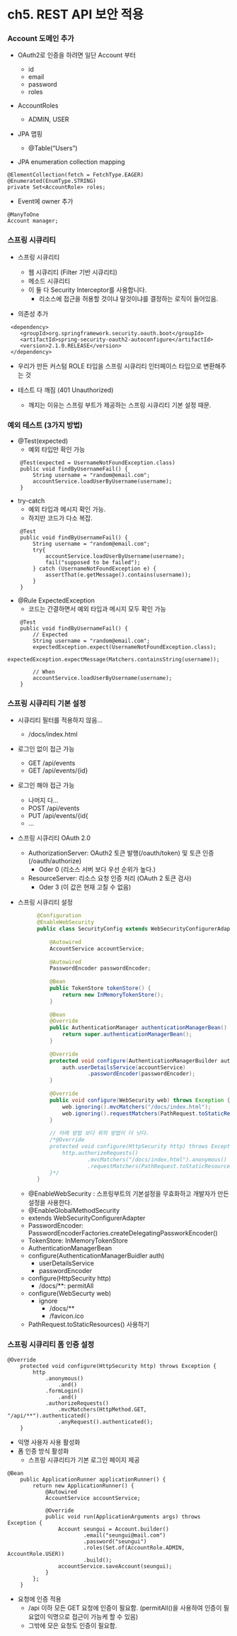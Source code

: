 ch5. REST API 보안 적용
=====================

### Account 도메인 추가
- OAuth2로 인증을 하려면 일단 Account 부터
  - id
  - email
  - password
  - roles

- AccountRoles
  - ADMIN, USER

- JPA 맵핑
  - @Table(“Users”)

- JPA enumeration collection mapping
```
@ElementCollection(fetch = FetchType.EAGER)
@Enumerated(EnumType.STRING)
private Set<AccountRole> roles;
```

- Event에 owner 추가
```
@ManyToOne
Account manager;
```

### 스프링 시큐리티
- 스프링 시큐리티
  - 웹 시큐리티 (Filter 기반 시큐리티)
  - 메소드 시큐리티 
  - 이 둘 다 Security Interceptor를 사용합니다.
     - 리소스에 접근을 허용할 것이냐 말것이냐를 결정하는 로직이 들어있음.

- 의존성 추가
```
 <dependency>
    <groupId>org.springframework.security.oauth.boot</groupId>
    <artifactId>spring-security-oauth2-autoconfigure</artifactId>
    <version>2.1.0.RELEASE</version>
 </dependency>
```

- 우리가 만든 커스텀 ROLE 타입을 스프링 시큐리티 인터페이스 타입으로 변환해주는 것 

- 테스트 다 깨짐 (401 Unauthorized)
  - 깨지는 이유는 스프링 부트가 제공하는 스프링 시큐리티 기본 설정 때문.

### 예외 테스트 (3가지 방법)
- @Test(expected)
  - 예외 타입만 확인 가능
```
    @Test(expected = UsernameNotFoundException.class)
    public void findByUsernameFail() {
        String username = "random@email.com";
        accountService.loadUserByUsername(username);
    }
```


- try-catch
  - 예외 타입과 메시지 확인 가능.
  - 하지만 코드가 다소 복잡.
```
    @Test
    public void findByUsernameFail() {
        String username = "random@email.com";
        try{
            accountService.loadUserByUsername(username);
            fail("supposed to be failed");
        } catch (UsernameNotFoundException e) {
            assertThat(e.getMessage().contains(username));
        }
    }
```

- @Rule ExpectedException
  - 코드는 간결하면서 예외 타입과 메시지 모두 확인 가능
```
    @Test
    public void findByUsernameFail() {
        // Expected
        String username = "random@email.com";
        expectedException.expect(UsernameNotFoundException.class);
        expectedException.expectMessage(Matchers.containsString(username));

        // When
        accountService.loadUserByUsername(username);
    }
```


### 스프링 시큐리티 기본 설정
- 시큐리티 필터를 적용하지 않음...
  - /docs/index.html

- 로그인 없이 접근 가능
  - GET /api/events
  - GET /api/events/{id}

- 로그인 해야 접근 가능
  - 나머지 다...
  - POST /api/events
  - PUT /api/events/{id{
  - ...

- 스프링 시큐리티 OAuth 2.0
  - AuthorizationServer: OAuth2 토큰 발행(/oauth/token) 및 토큰 인증(/oauth/authorize)
     - Oder 0 (리소스 서버 보다 우선 순위가 높다.)
  - ResourceServer: 리소스 요청 인증 처리 (OAuth 2 토큰 검사)
     - Oder 3 (이 값은 현재 고칠 수 없음)

- 스프링 시큐리티 설정
  ```java
        @Configuration
        @EnableWebSecurity
        public class SecurityConfig extends WebSecurityConfigurerAdapter {
        
            @Autowired
            AccountService accountService;
        
            @Autowired
            PasswordEncoder passwordEncoder;
        
            @Bean
            public TokenStore tokenStore() {
                return new InMemoryTokenStore();
            }
        
            @Bean
            @Override
            public AuthenticationManager authenticationManagerBean() throws Exception {
                return super.authenticationManagerBean();
            }
        
            @Override
            protected void configure(AuthenticationManagerBuilder auth) throws Exception {
                auth.userDetailsService(accountService)
                        .passwordEncoder(passwordEncoder);
            }
        
            @Override
            public void configure(WebSecurity web) throws Exception {
                web.ignoring().mvcMatchers("/docs/index.html");
                web.ignoring().requestMatchers(PathRequest.toStaticResources().atCommonLocations());
            }
        
            // 아래 방법 보다 위의 방법이 더 낫다.
            /*@Override
            protected void configure(HttpSecurity http) throws Exception {
                http.authorizeRequests()
                        .mvcMatchers("/docs/index.html").anonymous()
                        .requestMatchers(PathRequest.toStaticResources().atCommonLocations()).anonymous();
            }*/
        }
    ```
  - @EnableWebSecurity : 스프링부트의 기본설정을 무효화하고 개발자가 만든 설정을 사용한다.
  - @EnableGlobalMethodSecurity
  - extends WebSecurityConfigurerAdapter
  - PasswordEncoder: PasswordEncoderFactories.createDelegatingPassworkEncoder()
  - TokenStore: InMemoryTokenStore
  - AuthenticationManagerBean
  - configure(AuthenticationManagerBuidler auth)
    - userDetailsService
    - passwordEncoder
  - configure(HttpSecurity http)
    - /docs/**: permitAll
  - configure(WebSecurty web)
    - ignore
        - /docs/**
        - /favicon.ico
  - PathRequest.toStaticResources() 사용하기


### 스프링 시큐리티 폼 인증 설정
```
@Override
    protected void configure(HttpSecurity http) throws Exception {
        http
            .anonymous()
                .and()
            .formLogin()
                .and()
            .authorizeRequests()
                .mvcMatchers(HttpMethod.GET, "/api/**").authenticated()
                .anyRequest().authenticated();
    }
```

- 익명 사용자 사용 활성화
- 폼 인증 방식 활성화
    - 스프링 시큐리티가 기본 로그인 페이지 제공
    
```
@Bean
    public ApplicationRunner applicationRunner() {
        return new ApplicationRunner() {
            @Autowired
            AccountService accountService;

            @Override
            public void run(ApplicationArguments args) throws Exception {
                Account seungui = Account.builder()
                        .email("seungui@mail.com")
                        .password("seungui")
                        .roles(Set.of(AccountRole.ADMIN, AccountRole.USER))
                        .build();
                accountService.saveAccount(seungui);
            }
        };
    }
```  
    
- 요청에 인증 적용
    - /api 이하 모든 GET 요청에 인증이 필요함. (permitAll()을 사용하여 인증이 필요없이 익명으로 접근이 가능케 할 수 있음)
    - 그밖에 모은 요청도 인증이 필요함.
